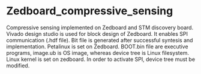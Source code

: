 # Zedboard_compressive_sensing
Compressive sensing implemented on Zedboard and STM discovery board. Vivado design studio is used for block design of Zedboard. It enables SPI communication (.hdf file). Bit file is generated after successful syntesis and implementation. Petalinux is set on Zedboard. BOOT.bin file are executive programs, image.ub is OS image, whereas device tree is Linux filesystem. Linux kernel is set on zedboard. In order to activate SPI, device tree must be modified.  
